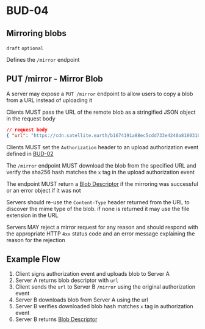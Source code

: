 BUD-04
======

Mirroring blobs
---------------------

`draft` `optional`

Defines the `/mirror` endpoint

## PUT /mirror - Mirror Blob

A server may expose a `PUT /mirror` endpoint to allow users to copy a blob from a URL instead of uploading it

Clients MUST pass the URL of the remote blob as a stringified JSON object in the request body

```json
// request body
{ "url": "https://cdn.satellite.earth/b1674191a88ec5cdd733e4240a81803105dc412d6c6708d53ab94fc248f4f553.pdf" }
```

Clients MUST set the `Authorization` header to an upload authorization event defined in [BUD-02](./02.md#upload-authorization-required)

The `/mirror` endpoint MUST download the blob from the specified URL and verify the sha256 hash matches the `x` tag in the upload authorization event

The endpoint MUST return a [Blob Descriptor](#blob-descriptor) if the mirroring was successful or an error object if it was not

Servers should re-use the `Content-Type` header returned from the URL to discover the mime type of the blob. if none is returned it may use the file extension in the URL

Servers MAY reject a mirror request for any reason and should respond with the appropriate HTTP `4xx` status code and an error message explaining the reason for the rejection

## Example Flow

1. Client signs authorization event and uploads blob to Server A
1. Server A returns blob descriptor with `url`
1. Client sends the `url` to Server B `/mirror` using the original authorization event
1. Server B downloads blob from Server A using the url
1. Server B verifies downloaded blob hash matches `x` tag in authorization event
1. Server B returns [Blob Descriptor](./02.md#blob-descriptor)
